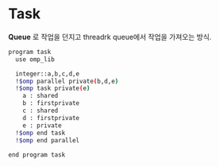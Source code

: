 # Task
**Queue** 로 작업을 던지고 threadrk queue에서 작업을 가져오는 방식.
```bash
program task
  use omp_lib

  integer::a,b,c,d,e
  !$omp parallel private(b,d,e)
  !$omp task private(e)
    a : shared
    b : firstprivate
    c : shared
    d : firstprivate
    e : private
  !$omp end task
  !$omp end parallel
  
end program task
```
